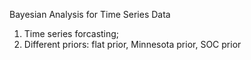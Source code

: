 Bayesian Analysis for Time Series Data
1. Time series forcasting;
2. Different priors: flat prior, Minnesota prior, SOC prior
